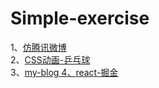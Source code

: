 # Simple-exercise
1、<a href="https://54fairyl.github.io/Simple-exercise/microblog/html/index.html">仿腾讯微博</a><br>
2、<a href="https://54fairyl.github.io/Simple-exercise/%E7%BA%AFCSS%E5%AE%9E%E7%8E%B0%E4%B9%92%E4%B9%93%E7%90%83/index.html">CSS动画-乒乓球</a><br>
3、<a href="https://github.com/54FAIRYL/Simple-exercise/tree/master/my-blog1">my-blog
4、<a href="github.com/54FAIRYL/Simple-exercise/tree/master/juejin">react-掘金
